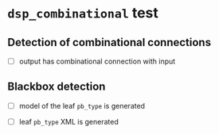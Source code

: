 # `dsp_combinational` test

## Detection of combinational connections

 - [ ] output has combinational connection with input

## Blackbox detection

 - [ ] model of the leaf `pb_type` is generated
 - [ ] leaf `pb_type` XML is generated

